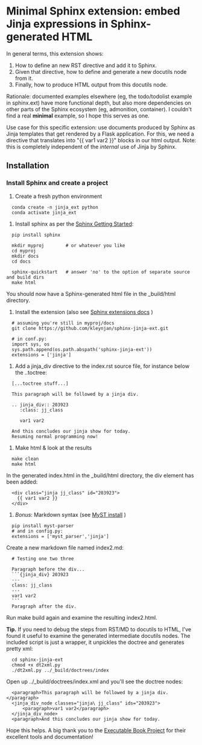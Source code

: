 # Minimal Sphinx extension: embed Jinja expressions in Sphinx-generated HTML
In general terms, this extension shows:
1. How to define an new RST directive and add it to Sphinx.
1. Given that directive, how to define and generate a new docutils node from it.
1. Finally, how to produce HTML output from this docutils node.

Rationale: documented examples elsewhere (eg, the todo/todolist example in sphinx.ext) have more functional depth, but also more dependencies on other parts of the 
Sphinx ecosystem (eg, admonition, container). I couldn't find a real **minimal** example, so I hope this serves as one.

Use case for this specific extension: use documents produced by Sphinx as Jinja templates 
that get rendered by a Flask application. For this, we need a directive that translates into "{{ var1 var2 }}" blocks in our html output.
Note: this is completely independent of the *internal* use of Jinja by Sphinx.

## Installation

### Install Sphinx and create a project 

1. Create a fresh python environment
~~~~
  conda create -n jinja_ext python
  conda activate jinja_ext
~~~~

1. Install sphinx as per the [Sphinx Getting Started](https://docs.readthedocs.io/en/stable/intro/getting-started-with-sphinx.html):
~~~~
  pip install sphinx

  mkdir myproj        # or whatever you like
  cd myproj
  mkdir docs
  cd docs

  sphinx-quickstart   # answer 'no' to the option of separate source and build dirs
  make html
~~~~
You should now have a Sphinx-generated html file in the _build/html directory.

1. Install the extension (also see [Sphinx extensions docs](https://www.sphinx-doc.org/en/master/usage/extensions/index.html#where-to-put-your-own-extensions) )
~~~~
  # assuming you're still in myproj/docs
  git clone https://github.com/kleynjan/sphinx-jinja-ext.git

  # in conf.py:
  import sys, os
  sys.path.append(os.path.abspath('sphinx-jinja-ext'))
  extensions = ['jinja']
  ~~~~

1. Add a jinja_div directive to the index.rst source file, for instance below the ..toctree:
~~~~
  [...toctree stuff...]

  This paragraph will be followed by a jinja div.

  .. jinja_div:: 203923
     :class: jj_class

     var1 var2

  And this concludes our jinja show for today.
  Resuming normal programming now!
~~~~

1. Make html & look at the results
~~~~
  make clean
  make html
~~~~
In the generated index.html in the _build/html directory, the div element has been added:
~~~~
  <div class="jinja jj_class" id="203923">
    {{ var1 var2 }}
  </div>
~~~~

1. *Bonus*: Markdown syntax (see [MyST install](https://docs.readthedocs.io/en/stable/intro/getting-started-with-sphinx.html#using-markdown-with-sphinx) )
~~~~
  pip install myst-parser
  # and in config.py:
  extensions = ['myst_parser','jinja']
~~~~
Create a new markdown file named index2.md:
~~~~
  # Testing one two three

  Paragraph before the div...
  ```{jinja_div} 203923
  ---
  class: jj_class
  ---
  var1 var2
  ```
  Paragraph after the div.
~~~~
Run make build again and examine the resulting index2.html.

**Tip.** If you need to debug the steps from RST/MD to docutils to HTML, I've found it useful to examine the generated intermediate docutils nodes. The included script is just a wrapper, it 
unpickles the doctree and generates pretty xml:
~~~~
  cd sphinx-jinja-ext
  chmod +x dt2xml.py
  ./dt2xml.py ../_build/doctrees/index
~~~~
Open up ../_build/doctrees/index.xml and you'll see the doctree nodes:
~~~~
  <paragraph>This paragraph will be followed by a jinja div.</paragraph>
  <jinja_div_node classes="jinja\ jj_class" ids="203923">
      <paragraph>var1 var2</paragraph>
  </jinja_div_node>
  <paragraph>And this concludes our jinja show for today.
~~~~

Hope this helps. A big thank you to the [Executable Book Project](https://executablebooks.org) for their excellent tools and
documentation!
